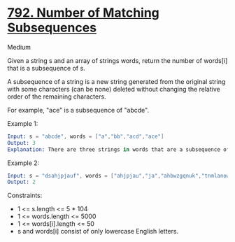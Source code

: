 # [792. Number of Matching Subsequences](https://leetcode.com/problems/number-of-matching-subsequences/)

Medium

Given a string s and an array of strings words, return the number of words[i] that is a subsequence of s.

A subsequence of a string is a new string generated from the original string with some characters (can be none) deleted without changing the relative order of the remaining characters.

For example, "ace" is a subsequence of "abcde".

Example 1:

```s
Input: s = "abcde", words = ["a","bb","acd","ace"]
Output: 3
Explanation: There are three strings in words that are a subsequence of s: "a", "acd", "ace".
```

Example 2:

```s
Input: s = "dsahjpjauf", words = ["ahjpjau","ja","ahbwzgqnuk","tnmlanowax"]
Output: 2
```

Constraints:

- 1 <= s.length <= 5 \* 104
- 1 <= words.length <= 5000
- 1 <= words[i].length <= 50
- s and words[i] consist of only lowercase English letters.
